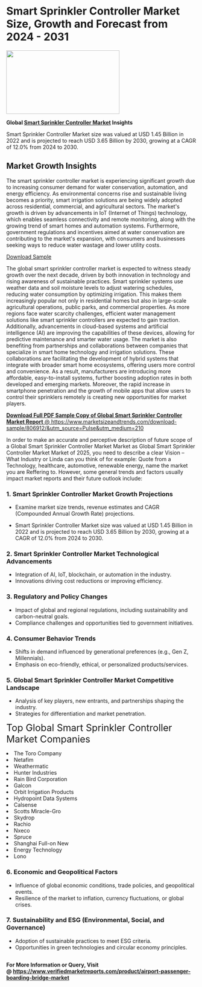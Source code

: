 <H1>Smart Sprinkler Controller Market Size, Growth and Forecast from 2024 - 2031</H1><img class="aligncenter size-medium wp-image-584254" src="https://thirdeyenews.in/wp-content/uploads/2024/09/Global-Market-Research-300x168.jpeg" alt="" width="300" height="168" /><p><strong>Global&nbsp;<a href="https://www.marketsizeandtrends.com/download-sample/806912/&amp;utm_source=Pulse&amp;utm_medium=210">Smart Sprinkler Controller Market</a> Insights</strong></p><p>Smart Sprinkler Controller Market size was valued at USD 1.45 Billion in 2022 and is projected to reach USD 3.65 Billion by 2030, growing at a CAGR of 12.0% from 2024 to 2030.</p><p><h2>Market Growth Insights</h2> <p>The smart sprinkler controller market is experiencing significant growth due to increasing consumer demand for water conservation, automation, and energy efficiency. As environmental concerns rise and sustainable living becomes a priority, smart irrigation solutions are being widely adopted across residential, commercial, and agricultural sectors. The market's growth is driven by advancements in IoT (Internet of Things) technology, which enables seamless connectivity and remote monitoring, along with the growing trend of smart homes and automation systems. Furthermore, government regulations and incentives aimed at water conservation are contributing to the market's expansion, with consumers and businesses seeking ways to reduce water wastage and lower utility costs.</p> <p><a href="#">Download Sample</a></p> <p>The global smart sprinkler controller market is expected to witness steady growth over the next decade, driven by both innovation in technology and rising awareness of sustainable practices. Smart sprinkler systems use weather data and soil moisture levels to adjust watering schedules, reducing water consumption by optimizing irrigation. This makes them increasingly popular not only in residential homes but also in large-scale agricultural operations, public parks, and commercial properties. As more regions face water scarcity challenges, efficient water management solutions like smart sprinkler controllers are expected to gain traction. Additionally, advancements in cloud-based systems and artificial intelligence (AI) are improving the capabilities of these devices, allowing for predictive maintenance and smarter water usage. The market is also benefiting from partnerships and collaborations between companies that specialize in smart home technology and irrigation solutions. These collaborations are facilitating the development of hybrid systems that integrate with broader smart home ecosystems, offering users more control and convenience. As a result, manufacturers are introducing more affordable, easy-to-install systems, further boosting adoption rates in both developed and emerging markets. Moreover, the rapid increase in smartphone penetration and the growth of mobile apps that allow users to control their sprinklers remotely is creating new opportunities for market players. <p><a href="#"></p><p><span class=""><strong>Download Full PDF Sample Copy of Global Smart Sprinkler Controller Market Report</strong> @ <a href="https://www.marketsizeandtrends.com/download-sample/806912/&amp;utm_source=Pulse&amp;utm_medium=210" target="_blank">https://www.marketsizeandtrends.com/download-sample/806912/&amp;utm_source=Pulse&amp;utm_medium=210</a></span></p><p>In order to make an accurate and perceptive description of future scope of a Global&nbsp;Smart Sprinkler Controller Market Market as Global&nbsp;Smart Sprinkler Controller Market Market of 2025, you need to describe a clear Vision &ndash; What Industry or Linda can you think of for example: Quote from a Technology, healthcare, automotive, renewable energy, name the market you are Reffering to. However, some general trends and factors usually impact market reports and their future outlook include:</p><h3>1.&nbsp;<strong>Smart Sprinkler Controller Market Growth Projections</strong></h3><ul><li>Examine market size trends, revenue estimates and CAGR (Compounded Annual Growth Rate) projections.</li><li><p>Smart Sprinkler Controller Market size was valued at USD 1.45 Billion in 2022 and is projected to reach USD 3.65 Billion by 2030, growing at a CAGR of 12.0% from 2024 to 2030.</p></li></ul><h3>2.&nbsp;<strong>Smart Sprinkler Controller Market Technological Advancements</strong></h3><ul><li>Integration of AI, IoT, blockchain, or automation in the industry.</li><li>Innovations driving cost reductions or improving efficiency.</li></ul><h3>3.&nbsp;<strong>Regulatory and Policy Changes</strong></h3><ul><li>Impact of global and regional regulations, including sustainability and carbon-neutral goals.</li><li>Compliance challenges and opportunities tied to government initiatives.</li></ul><h3>4.&nbsp;<strong>Consumer Behavior Trends</strong></h3><ul><li>Shifts in demand influenced by generational preferences (e.g., Gen Z, Millennials).</li><li>Emphasis on eco-friendly, ethical, or personalized products/services.</li></ul><h3>5.&nbsp;<strong>Global Smart Sprinkler Controller Market Competitive Landscape</strong></h3><ul><li>Analysis of key players, new entrants, and partnerships shaping the industry.</li><li>Strategies for differentiation and market penetration.</li></ul><p data-pm-slice="1 1 []"><span style="color: inherit; font-family: inherit; font-size: 25px;">Top Global Smart Sprinkler Controller Market Companies</span></p><div class="" data-test-id=""><p><li> The Toro Company</li><li> Netafim</li><li> Weathermatic</li><li> Hunter Industries</li><li> Rain Bird Corporation</li><li> Galcon</li><li> Orbit Irrigation Products</li><li> Hydropoint Data Systems</li><li> Calsense</li><li> Scotts Miracle-Gro</li><li> Skydrop</li><li> Rachio</li><li> Nxeco</li><li> Spruce</li><li> Shanghai Full-on New</li><li> Energy Technology</li><li> Lono</li></p></div><h3>6.&nbsp;<strong>Economic and Geopolitical Factors</strong></h3><ul><li>Influence of global economic conditions, trade policies, and geopolitical events.</li><li>Resilience of the market to inflation, currency fluctuations, or global crises.</li></ul><h3>7.&nbsp;<strong>Sustainability and ESG (Environmental, Social, and Governance)</strong></h3><ul><li>Adoption of sustainable practices to meet ESG criteria.</li><li>Opportunities in green technologies and circular economy principles.</li></ul><h2><strong style="font-size: 14px;">For More Information or Query, Visit @&nbsp;</strong><a style="background-color: #ffffff; font-size: 14px;" href="https://www.marketsizeandtrends.com/report/smart-sprinkler-controller-market/" target="_blank">https://www.verifiedmarketreports.com/product/airport-passenger-boarding-bridge-market</a></h2>
